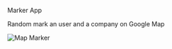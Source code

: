 Marker App

Random mark an user and a company on Google Map

<img src="/repository/Capture.png" alt="Map Marker" title="Map Marker">
